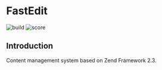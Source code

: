 FastEdit
========

![build](https://scrutinizer-ci.com/g/Frostbit/fastEdit/badges/build.png?b=master)  ![score](https://scrutinizer-ci.com/g/Frostbit/fastEdit/badges/quality-score.png?b=master)

Introduction
------------
Content management system based on Zend Framework 2.3. 
